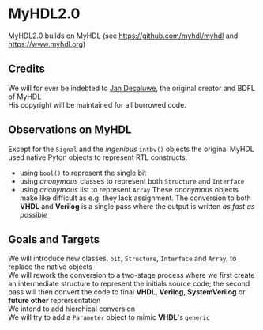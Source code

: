 # MyHDL2.0
MyHDL2.0 builds on MyHDL (see https://github.com/myhdl/myhdl and https://www.myhdl.org)

## Credits
We will for ever be indebted to [Jan Decaluwe](https://www.jandecaluwe.com), the original creator and BDFL of MyHDL  
His copyright will be maintained for all borrowed code.

## Observations on MyHDL
Except for the `Signal` and the *ingenious* `intbv()` objects the original MyHDL used native Pyton objects to represent RTL constructs.
- using `bool()` to represent the single bit  
- using *anonymous* classes to represent both `Structure` and `Interface` 
- using *anonymous* list to represent `Array`
These *anonymous* objects make like difficult as e.g. they lack assignment.
The conversion to both **VHDL** and **Verilog** is a single pass where the output is written *as fast as possible* 

## Goals and Targets
We will introduce new classes, `bit`, `Structure`, `Interface` and `Array`, to replace the native objects  
We will rework the conversion to a two-stage process where we first create an intermediate structure to represent the initials source code; the second pass will then convert the code to final **VHDL**, **Verilog**, **SystemVerilog** or **future other** reprersentation  
We intend to add hierchical conversion  
We will try to add a `Parameter` object to mimic **VHDL**'s `generic`
